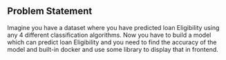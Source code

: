 ## Problem Statement
Imagine you have a dataset where you have predicted loan Eligibility using any 4 different classification algorithms. Now you have to build a model which can predict loan Eligibility and you need to find the accuracy of the model and built-in docker and use some library to display that in frontend.